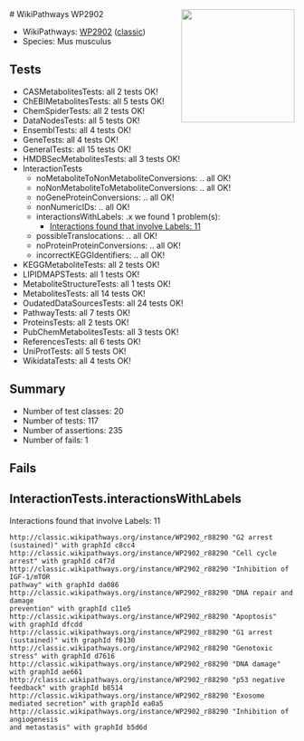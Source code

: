 <img style="float: right; width: 200px" src="https://upload.wikimedia.org/wikipedia/commons/thumb/8/83/Wplogo_with_text_500.png/640px-Wplogo_with_text_500.png" />
# WikiPathways WP2902

* WikiPathways: [WP2902](https://wikipathways.org/pathways/WP2902) ([classic](https://classic.wikipathways.org/instance/WP2902))
* Species: Mus musculus
## Tests
* CASMetabolitesTests: all 2 tests OK!
* ChEBIMetabolitesTests: all 5 tests OK!
* ChemSpiderTests: all 2 tests OK!
* DataNodesTests: all 5 tests OK!
* EnsemblTests: all 4 tests OK!
* GeneTests: all 4 tests OK!
* GeneralTests: all 15 tests OK!
* HMDBSecMetabolitesTests: all 3 tests OK!
* InteractionTests
    * noMetaboliteToNonMetaboliteConversions: .. all OK!
    * noNonMetaboliteToMetaboliteConversions: .. all OK!
    * noGeneProteinConversions: .. all OK!
    * nonNumericIDs: .. all OK!
    * interactionsWithLabels: .x we found 1 problem(s):
        * [Interactions found that involve Labels: 11](#fe97a8b9)
    * possibleTranslocations: .. all OK!
    * noProteinProteinConversions: .. all OK!
    * incorrectKEGGIdentifiers: .. all OK!
* KEGGMetaboliteTests: all 2 tests OK!
* LIPIDMAPSTests: all 1 tests OK!
* MetaboliteStructureTests: all 1 tests OK!
* MetabolitesTests: all 14 tests OK!
* OudatedDataSourcesTests: all 24 tests OK!
* PathwayTests: all 7 tests OK!
* ProteinsTests: all 2 tests OK!
* PubChemMetabolitesTests: all 3 tests OK!
* ReferencesTests: all 6 tests OK!
* UniProtTests: all 5 tests OK!
* WikidataTests: all 4 tests OK!


## Summary

* Number of test classes: 20
* Number of tests: 117
* Number of assertions: 235
* Number of fails: 1

## Fails

<a name="fe97a8b9" />

## InteractionTests.interactionsWithLabels

Interactions found that involve Labels: 11
```
http://classic.wikipathways.org/instance/WP2902_r88290 "G2 arrest (sustained)" with graphId c8cc4
http://classic.wikipathways.org/instance/WP2902_r88290 "Cell cycle arrest" with graphId c4f7d
http://classic.wikipathways.org/instance/WP2902_r88290 "Inhibition of IGF-1/mTOR 
pathway" with graphId da086
http://classic.wikipathways.org/instance/WP2902_r88290 "DNA repair and damage
prevention" with graphId c11e5
http://classic.wikipathways.org/instance/WP2902_r88290 "Apoptosis" with graphId dfcdd
http://classic.wikipathways.org/instance/WP2902_r88290 "G1 arrest (sustained)" with graphId f0130
http://classic.wikipathways.org/instance/WP2902_r88290 "Genotoxic stress" with graphId d7616
http://classic.wikipathways.org/instance/WP2902_r88290 "DNA damage" with graphId ae661
http://classic.wikipathways.org/instance/WP2902_r88290 "p53 negative feedback" with graphId b8514
http://classic.wikipathways.org/instance/WP2902_r88290 "Exosome mediated secretion" with graphId ea0a5
http://classic.wikipathways.org/instance/WP2902_r88290 "Inhibition of
angiogenesis
and metastasis" with graphId b5d6d
```

